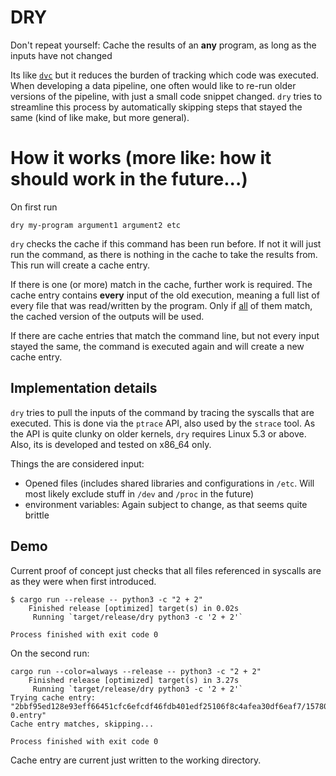 # DRY
Don't repeat yourself: Cache the results of an **any** program, as long as the inputs have not changed

Its like [`dvc`](https://dvc.org/) but it reduces the burden of tracking which code was executed.
When developing a data pipeline, one often would like to re-run older versions of the pipeline, with
just a small code snippet changed. `dry` tries to streamline this process by automatically skipping steps
that stayed the same (kind of like make, but more general). 

# How it works (more like: how it should work in the future...)

On first run
```
dry my-program argument1 argument2 etc
```
`dry` checks the cache if this command has been run before. If not it will just run the command, as there is
nothing in the cache to take the results from. This run will create a cache entry.

If there is one (or more) match in the cache, further work is required. The cache entry contains **every**
input of the old execution, meaning a full list of every file that was read/written by the program. Only if 
[all](#implementation-details) of them match, the cached version of the outputs will be used.

If there are cache entries that match the command line, but not every input stayed the same, the command is 
executed again and will create a new cache entry.

## Implementation details
`dry` tries to pull the inputs of the command by tracing the syscalls that are executed. This is done via the
`ptrace` API, also used by the `strace` tool. As the API is quite clunky on older kernels, `dry` requires Linux 
5.3 or above. Also, its is developed and tested on x86_64 only. 

Things the are considered input:
* Opened files (includes shared libraries and configurations in `/etc`. Will most likely exclude stuff in `/dev` and 
  `/proc` in the future)
* environment variables: Again subject to change, as that seems quite brittle


## Demo
Current proof of concept just checks that all files referenced in syscalls are as they were when first introduced.
```
$ cargo run --release -- python3 -c "2 + 2"
    Finished release [optimized] target(s) in 0.02s
     Running `target/release/dry python3 -c '2 + 2'`

Process finished with exit code 0
```

On the second run:
```
cargo run --color=always --release -- python3 -c "2 + 2"
    Finished release [optimized] target(s) in 3.27s
     Running `target/release/dry python3 -c '2 + 2'`
Trying cache entry: "2bbf95ed128e93eff66451cfc6efcdf46fdb401edf25106f8c4afea30df6eaf7/1578065473-0.entry"
Cache entry matches, skipping...

Process finished with exit code 0
```

Cache entry are current just written to the working directory.

